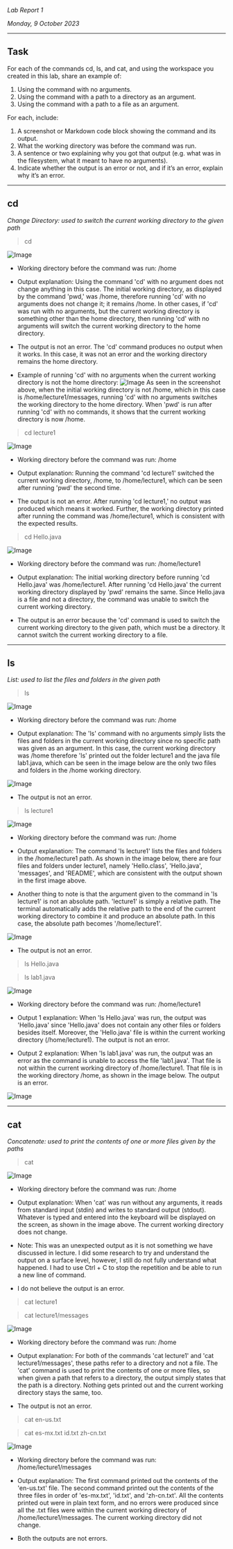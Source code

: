 *Lab Report 1*

*Monday, 9 October 2023*

---

## Task

For each of the commands cd, ls, and cat, and using the workspace you created in this lab, share an example of:
1. Using the command with no arguments.
2. Using the command with a path to a directory as an argument.
3. Using the command with a path to a file as an argument.

For each, include:
1. A screenshot or Markdown code block showing the command and its output.
2. What the working directory was before the command was run.
3. A sentence or two explaining why you got that output (e.g. what was in the filesystem, what it meant to have no arguments).
4. Indicate whether the output is an error or not, and if it’s an error, explain why it’s an error.

---

## cd
*Change Directory: used to switch the current working directory to the given path*

> cd

![Image](cd1.png)

* Working directory before the command was run: /home

* Output explanation: Using the command 'cd' with no argument does not change anything in this case. The initial working directory, as displayed by the command 'pwd,' was /home, therefore running 'cd' with no arguments does not change it; it remains /home. In other cases, if 'cd' was run with no arguments, but the current working directory is something other than the home directory, then running 'cd' with no arguments will switch the current working directory to the home directory.

* The output is not an error. The 'cd' command produces no output when it works. In this case, it was not an error and the working directory remains the home directory.

* Example of running 'cd' with no arguments when the current working directory is not the home directory:
![Image](update.png)
As seen in the screenshot above, when the initial working directory is not /home, which in this case is /home/lecture1/messages, running 'cd' with no arguments switches the working directory to the home directory. When 'pwd' is run after running 'cd' with no commands, it shows that the current working directory is now /home.

> cd lecture1

![Image](cd2.png)

* Working directory before the command was run: /home

* Output explanation: Running the command 'cd lecture1' switched the current working directory, /home, to /home/lecture1, which can be seen after running 'pwd' the second time.

* The output is not an error. After running 'cd lecture1,' no output was produced which means it worked. Further, the working directory printed after running the command was /home/lecture1, which is consistent with the expected results.

> cd Hello.java

![Image](cd3.png)

* Working directory before the command was run: /home/lecture1

* Output explanation: The initial working directory before running 'cd Hello.java' was /home/lecture1. After running 'cd Hello.java' the current working directory displayed by 'pwd' remains the same. Since Hello.java is a file and not a directory, the command was unable to switch the current working directory.

* The output is an error because the 'cd' command is used to switch the current working directory to the given path, which must be a directory. It cannot switch the current working directory to a file.

---

## ls
*List: used to list the files and folders in the given path*

> ls

![Image](ls1.png)

* Working directory before the command was run: /home

* Output explanation: The 'ls' command with no arguments simply lists the files and folders in the current working directory since no specific path was given as an argument. In this case, the current working directory was /home therefore 'ls' printed out the folder lecture1 and the java file lab1.java, which can be seen in the image below are the only two files and folders in the /home working directory.

![Image](ls11.png)

* The output is not an error.

> ls lecture1

![Image](ls2.png)

* Working directory before the command was run: /home

* Output explanation: The command 'ls lecture1' lists the files and folders in the /home/lecture1 path. As shown in the image below, there are four files and folders under lecture1, namely 'Hello.class', 'Hello.java', 'messages', and 'README', which are consistent with the output shown in the first image above.

* Another thing to note is that the argument given to the command in 'ls lecture1' is not an absolute path. 'lecture1' is simply a relative path. The terminal automatically adds the relative path to the end of the current working directory to combine it and produce an absolute path. In this case, the absolute path becomes '/home/lecture1'.

![Image](ls11.png)

* The output is not an error.

> ls Hello.java

> ls lab1.java

![Image](ls3.png)

* Working directory before the command was run: /home/lecture1

* Output 1 explanation: When 'ls Hello.java' was run, the output was 'Hello.java' since 'Hello.java' does not contain any other files or folders besides itself. Moreover, the 'Hello.java' file is within the current working directory (/home/lecture1). The output is not an error.

* Output 2 explanation: When 'ls lab1.java' was run, the output was an error as the command is unable to access the file 'lab1.java'. That file is not within the current working directory of /home/lecture1. That file is in the working directory /home, as shown in the image below. The output is an error.

![Image](ls31.png)

---

## cat
*Concatenate: used to print the contents of one or more files given by the paths*

> cat

![Image](cat1.png)

* Working directory before the command was run: /home

* Output explanation: When 'cat' was run without any arguments, it reads from standard input (stdin) and writes to standard output (stdout). Whatever is typed and entered into the keyboard will be displayed on the screen, as shown in the image above. The current working directory does not change.

* Note: This was an unexpected output as it is not something we have discussed in lecture. I did some research to try and understand the output on a surface level, however, I still do not fully understand what happened. I had to use Ctrl + C to stop the repetition and be able to run a new line of command.

* I do not believe the output is an error.

> cat lecture1

> cat lecture1/messages

![Image](cat2.png)

* Working directory before the command was run: /home

* Output explanation: For both of the commands 'cat lecture1' and 'cat lecture1/messages', these paths refer to a directory and not a file. The 'cat' command is used to print the contents of one or more files, so when given a path that refers to a directory, the output simply states that the path is a directory. Nothing gets printed out and the current working directory stays the same, too.

* The output is not an error.

> cat en-us.txt

> cat es-mx.txt id.txt zh-cn.txt

![Image](cat3.png)

* Working directory before the command was run: /home/lecture1/messages

* Output explanation: The first command printed out the contents of the 'en-us.txt' file. The second command printed out the contents of the three files in order of 'es-mx.txt', 'id.txt', and 'zh-cn.txt'. All the contents printed out were in plain text form, and no errors were produced since all the .txt files were within the current working directory of /home/lecture1/messages. The current working directory did not change.

* Both the outputs are not errors.

